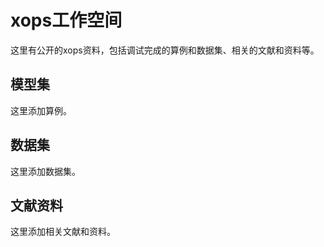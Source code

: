 # xops工作空间
这里有公开的xops资料，包括调试完成的算例和数据集、相关的文献和资料等。

## 模型集
这里添加算例。

## 数据集
这里添加数据集。

## 文献资料
这里添加相关文献和资料。
